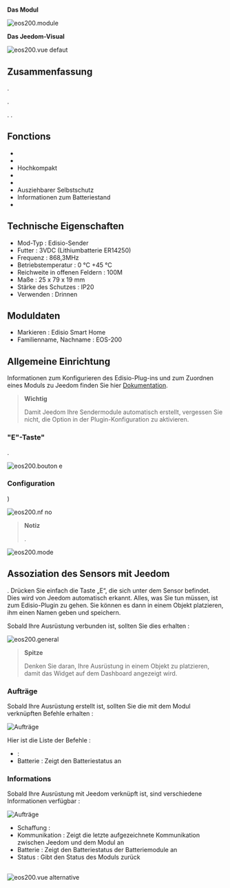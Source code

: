 # 

**Das Modul**

![eos200.module](images/eos200/eos200.module.jpg)

**Das Jeedom-Visual**

![eos200.vue defaut](images/eos200/eos200.vue-defaut.jpg)

## Zusammenfassung

.

.

. . 

## Fonctions

-   
-   
-   Hochkompakt
-   
-   
-   Ausziehbarer Selbstschutz
-   Informationen zum Batteriestand
-   

## Technische Eigenschaften

-   Mod-Typ : Edisio-Sender
-   Futter : 3VDC (Lithiumbatterie ER14250)
-   Frequenz : 868,3MHz
-   Betriebstemperatur : 0 °C +45 °C
-   Reichweite in offenen Feldern : 100M
-   Maße : 25 x 79 x 19 mm
-   Stärke des Schutzes : IP20
-   Verwenden : Drinnen

## Moduldaten

-   Markieren : Edisio Smart Home
-   Familienname, Nachname : EOS-200

## Allgemeine Einrichtung

Informationen zum Konfigurieren des Edisio-Plug-ins und zum Zuordnen eines Moduls zu Jeedom finden Sie hier [Dokumentation](https://doc.jeedom.com/de_DE/plugins/automation%20protocol/edisio/).

> **Wichtig**
>
> Damit Jeedom Ihre Sendermodule automatisch erstellt, vergessen Sie nicht, die Option in der Plugin-Konfiguration zu aktivieren.

### "E"-Taste"

.

![eos200.bouton e](images/eos200/eos200.bouton-e.jpg)

### Configuration

)

![eos200.nf no](images/eos200/eos200.nf-no.jpg)

> **Notiz**
>
> .

![eos200.mode](images/eos200/eos200.mode.jpg)

## Assoziation des Sensors mit Jeedom

. Drücken Sie einfach die Taste „E“, die sich unter dem Sensor befindet. Dies wird von Jeedom automatisch erkannt. Alles, was Sie tun müssen, ist zum Edisio-Plugin zu gehen. Sie können es dann in einem Objekt platzieren, ihm einen Namen geben und speichern.

Sobald Ihre Ausrüstung verbunden ist, sollten Sie dies erhalten :

![eos200.general](images/eos200/eos200.general.jpg)

> **Spitze**
>
> Denken Sie daran, Ihre Ausrüstung in einem Objekt zu platzieren, damit das Widget auf dem Dashboard angezeigt wird.

### Aufträge 

Sobald Ihre Ausrüstung erstellt ist, sollten Sie die mit dem Modul verknüpften Befehle erhalten :

![Aufträge](images/eos200/eos200.commandes.jpg)

Hier ist die Liste der Befehle :

-    : 
-   Batterie : Zeigt den Batteriestatus an

### Informations

Sobald Ihre Ausrüstung mit Jeedom verknüpft ist, sind verschiedene Informationen verfügbar :

![Aufträge](images/eos200/eos200.informations.jpg)

-   Schaffung : 
-   Kommunikation : Zeigt die letzte aufgezeichnete Kommunikation zwischen Jeedom und dem Modul an
-   Batterie : Zeigt den Batteriestatus der Batteriemodule an
-   Status : Gibt den Status des Moduls zurück

## 

![eos200.vue alternative](images/eos200/eos200.vue-alternative.jpg)
